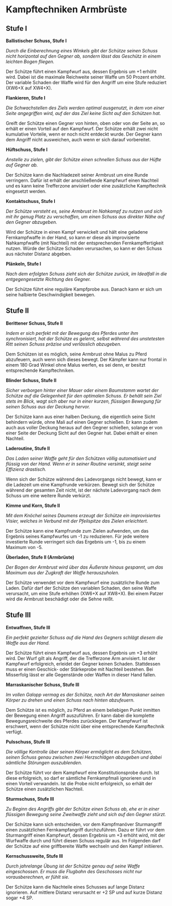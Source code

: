 # Kampftechniken Armbrüste
## Stufe I
 
 
**Ballistischer Schuss, Stufe I**
 
_Durch die Einberechnung eines Winkels gibt der Schütze seinen Schuss nicht horizontal auf den Gegner ab, sondern lässt das Geschütz in einem leichten Bogen fliegen._
 
Der Schütze führt einen Kampfwurf aus, dessen Ergebnis um +1 erhöht wird. Dabei ist die maximale Reichweite seiner Waffe um 50 Prozent erhöht. Der variable Schaden der Waffe wird für den Angriff um eine Stufe reduziert (XW6+X auf XW4+X).
 
 
**Flankieren, Stufe I**
 
_Die Schwachstellen des Ziels werden optimal ausgenutzt, in dem von einer Seite angegriffen wird, auf der das Ziel keine Sicht auf den Schützen hat._
 
Greift der Schütze einen Gegner von hinten, oben oder von der Seite an, so erhält er einen Vorteil auf den Kampfwurf. Der Schütze erhält zwei nicht kumulative Vorteile, wenn er noch nicht entdeckt wurde. Der Gegner kann dem Angriff nicht ausweichen, auch wenn er sich darauf vorbereitet.
 
 
**Hüftschuss, Stufe I**
 
_Anstelle zu zielen, gibt der Schütze einen schnellen Schuss aus der Hüfte auf Gegner ab._
 
Der Schütze kann die Nachladezeit seiner Armbrust um eine Runde verringern. Dafür ist erhält der anschließende Kampfwurf einen Nachteil und es kann keine Trefferzone anvisiert oder eine zusätzliche Kampftechnik eingesetzt werden.
 
 
**Kontaktschuss, Stufe I**
 
_Der Schütze versteht es, seine Armbrust im Nahkampf zu nutzen und sich mit ihr genug Platz zu verschaffen, um einen Schuss aus direkter Nähe auf den Gegner abzugeben._
 
Wird der Schütze in einen Kampf verwickelt und hält eine geladene Fernkampfwaffe in der Hand, so kann er diese als improvisierte Nahkampfwaffe (mit Nachteil) mit der entsprechenden Fernkampffertigkeit nutzen. Würde der Schütze Schaden verursachen, so kann er den Schuss aus nächster Distanz abgeben.
 
 
**Plänkeln, Stufe I**
 
_Nach dem erfolgten Schuss zieht sich der Schütze zurück, im Idealfall in die entgegengesetzte Richtung des Gegner._
 
Der Schütze führt eine reguläre Kampfprobe aus. Danach kann er sich um seine halbierte Geschwindigkeit bewegen.
 
 
## Stufe II
 
 
**Berittener Schuss, Stufe II**
 
_Indem er sich perfekt mit der Bewegung des Pferdes unter ihm synchronisiert, hat der Schütze es gelernt, selbst während des unstetesten Ritt seinen Schuss präzise und verlässlich abzugeben._
 
Dem Schützen ist es möglich, seine Armbrust ohne Malus zu Pferd abzufeuern, auch wenn sich dieses bewegt. Der Kämpfer kann nur frontal in einem 180 Grad Winkel ohne Malus werfen, es sei denn, er besitzt entsprechende Kampftechniken.
 
 
**Blinder Schuss, Stufe II**
 
_Sicher verborgen hinter einer Mauer oder einem Baumstamm wartet der Schütze auf die Gelegenheit für den optimalen Schuss. Er behält sein Ziel stets im Blick, wagt sich aber nur in einer kurzen, flüssigen Bewegung für seinen Schuss aus der Deckung hervor._
 
Der Schütze kann aus einer halben Deckung, die eigentlich seine Sicht behindern würde, ohne Mali auf einen Gegner schießen. Er kann zudem auch aus voller Deckung heraus auf den Gegner schießen, solange er von einer Seite der Deckung Sicht auf den Gegner hat. Dabei erhält er einen Nachteil.
 
 
**Laderoutine, Stufe II**
 
_Das Laden seiner Waffe geht für den Schützen völlig automatisiert und flüssig von der Hand. Wenn er in seiner Routine versinkt, steigt seine Effizienz drastisch._
 
Wenn sich der Schütze während des Ladevorgangs nicht bewegt, kann er die Ladezeit um eine Kampfrunde verkürzen. Bewegt sich der Schütze während der gesamten Zeit nicht, ist der nächste Ladevorgang nach dem Schuss um eine weitere Runde verkürzt.
 
 
**Kimme und Korn, Stufe II**
 
_Mit dem Knöchel seines Daumens erzeugt der Schütze ein improvisiertes Visier, welches in Verbund mit der Pfeilspitze das Zielen erleichtert._
 
Der Schütze kann eine Kampfrunde zum Zielen aufwenden, um das Ergebnis seines Kampfwurfes um -1 zu reduzieren. Für jede weitere investierte Runde verringert sich das Ergebnis um -1, bis zu einem Maximum von -5.
 
 
**Überladen, Stufe II (Armbrüste)**
 
_Der Bogen der Armbrust wird über das Äußerste hinaus gespannt, um das Maximum aus der Zugkraft der Waffe herauszuholen._
 
Der Schütze verwendet vor dem Kampfwurf eine zusätzliche Runde zum Laden. Dafür darf der Schütze den variablen Schaden, den seine Waffe verursacht, um eine Stufe erhöhen (XW6+X auf XW8+X). Bei einem Patzer wird die Armbrust beschädigt oder die Sehne reißt.
 
 
## Stufe III
 
 
**Entwaffnen, Stufe III**
 
_Ein perfekt gezielter Schuss auf die Hand des Gegners schlägt diesem die Waffe aus der Hand._
 
Der Schütze führt einen Kampfwurf aus, dessen Ergebnis um +3 erhöht wird. Der Wurf gilt als Angriff, der die Trefferzone Arm anvisiert. Ist der Kampfwurf erfolgreich, erleidet der Gegner keinen Schaden. Stattdessen muss er einen Geschick- oder Stärkeprobe mit Nachteil bestehen. Bei Misserfolg lässt er alle Gegenstände oder Waffen in dieser Hand fallen.
 
 
**Marraskanischer Schuss, Stufe III**
 
_Im vollen Galopp vermag es der Schütze, nach Art der Marraskaner seinen Körper zu drehen und einen Schuss nach hinten abzufeuern._
 
Dem Schütze ist es möglich, zu Pferd an einem beliebigen Punkt inmitten der Bewegung einen Angriff auszuführen. Er kann dabei die komplette Bewegungsreichweite des Pferdes zurücklegen. Der Kampfwurf ist erschwert, wenn der Schütze nicht über eine entsprechende Kampftechnik verfügt.
 
 
**Pulsschuss, Stufe III**
 
_Die völlige Kontrolle über seinen Körper ermöglicht es dem Schützen, seinen Schuss genau zwischen zwei Herzschlägen abzugeben und dabei sämtliche Störungen auszublenden._
 
Der Schütze führt vor dem Kampfwurf eine Konstitutionsprobe durch. Ist diese erfolgreich, so darf er sämtliche Fernkampfmali ignorieren und in einen Vorteil verwandeln. Ist die Probe nicht erfolgreich, so erhält der Schütze einen zusätzlichen Nachteil.
 
 
**Sturmschuss, Stufe III**

_Zu Beginn des Angriffs gibt der Schütze einen Schuss ab, ehe er in einer flüssigen Bewegung seine Zweitwaffe zieht und sich auf den Gegner stürzt._
 
Der Schütze kann sich entscheiden, vor dem Kampfmanöver Sturmangriff einen zusätzlichen Fernkampfangriff durchzuführen. Dazu er führt vor dem Sturmangriff einen Kampfwurf, dessen Ergebnis um +3 erhöht wird, mit der Wurfwaffe durch und führt diesen Schuss regulär aus. Im Folgenden darf der Schütze auf eine griffbereite Waffe wechseln und den Kampf initiieren.
 
 
**Kernschussweite, Stufe III**
 
_Durch jahrelange Übung ist der Schütze genau auf seine Waffe eingeschossen. Er muss die Flugbahn des Geschosses nicht nur vorausberechnen, er fühlt sie._
 
Der Schütze kann die Nachteile eines Schusses auf lange Distanz ignorieren. Auf mittlere Distanz verursacht er +2 SP und auf kurze Distanz sogar +4 SP.
